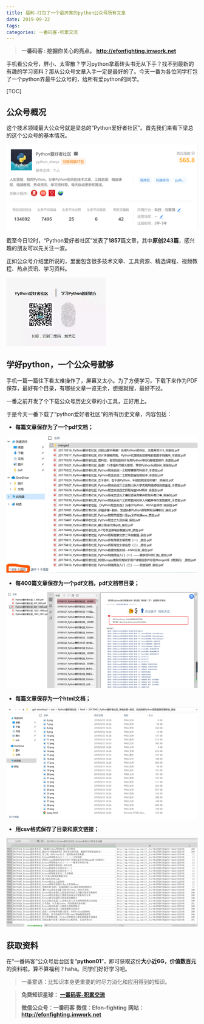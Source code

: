 ```yaml
---
title: 福利-打包了一个最厉害的python公众号所有文章
date: 2019-09-22
tags: 
categories: 一番码客-积累交流
---
```


> **一番码客 : 挖掘你关心的亮点。**
> **http://efonfighting.imwork.net**

手机看公众号，屏小、太零散？学习python拿着砖头书无从下手？找不到最新的有趣的学习资料？那从公众号文章入手一定是最好的了。今天一番为各位同学打包了一个python界最牛公众号的，给所有爱python的同学。

[TOC]

<!-- more -->

## 公众号概况

这个技术领域最大公众号就是梁总的“Python爱好者社区”。首先我们来看下梁总的这个公众号的基本情况。

<img src="2019-09-22-福利-打包了一个最厉害的python公众号所有文章\gzh1.png" style="zoom:60%;" />

截至今日12时，“Python爱好者社区”发表了**1857**篇文章，其中**原创243篇**，感兴趣的朋友可以先关注一波。

正如公众号介绍里所说的，里面包含很多技术文章、工具资源、精选课程、视频教程、热点资讯、学习资料。

<img src="2019-09-22-福利-打包了一个最厉害的python公众号所有文章\gzh8.jpg" style="zoom:60%;" />

## 学好python，一个公众号就够

手机一篇一篇往下看太难操作了，屏幕又太小。为了方便学习，下载下来作为PDF保存，最好有个目录，有哪些文章一览无余，想搜就搜，最好不过。

一番之前开发了个下载公众号历史文章的小工具，正好用上。

于是今天一番下载了“python爱好者社区”的所有历史文章，内容包括：

* **每篇文章保存为了一个pdf文档；**

<img src="2019-09-22-福利-打包了一个最厉害的python公众号所有文章\gzh4_LI.jpg" style="zoom:60%;" />

* **每400篇文章保存为一个pdf文档，pdf文档带目录；**

<img src="2019-09-22-福利-打包了一个最厉害的python公众号所有文章\gzh6.png" style="zoom:60%;" />

* **每篇文章保存为一个html文档；**

<img src="2019-09-22-福利-打包了一个最厉害的python公众号所有文章\gzh5.png" style="zoom:60%;" />

* **用csv格式保存了目录和原文链接；**

<img src="2019-09-22-福利-打包了一个最厉害的python公众号所有文章\gzh3.png" style="zoom:60%;" />

## 获取资料

在“一番码客”公众号后台回复“**python01**”，即可获取这份**大小近6G，价值数百元**的资料啦。算不算福利？haha。同学们好好学习吧。



> 一番雾语：比知识本身更重要的时尽力消化和应用得到的知识。



> **免费知识星球： [一番码客-积累交流](https://t.zsxq.com/NRVBURr)**
>
> **微信公众号：一番码客**
> **微信：Efon-fighting**
> **网站： http://efonfighting.imwork.net**